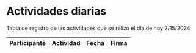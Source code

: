 # Actividades diarias
Tabla de registro de las actividades que se relizó el día de hoy 2/15/2024

| Participante | Actividad | Fecha | Firma |
|--------------|-----------|-------|-------|

